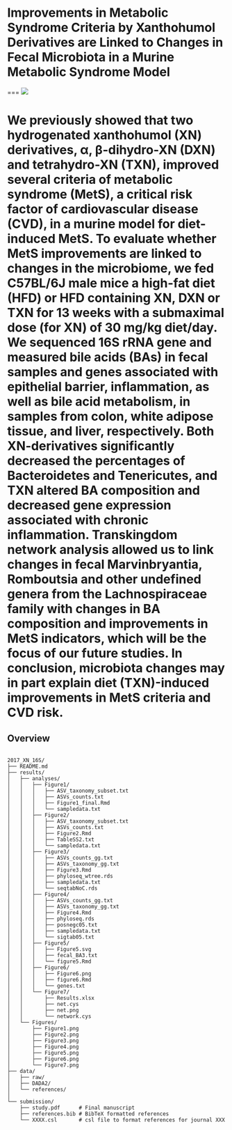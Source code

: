 # Improvements in Metabolic Syndrome Criteria by Xanthohumol Derivatives are Linked to Changes in Fecal Microbiota in a Murine Metabolic Syndrome Model 
===
![](https://img.shields.io/badge/PhD-project-hotpink.svg?style=flat)

We previously showed that two hydrogenated xanthohumol (XN) derivatives, α, β-dihydro-XN (DXN) and tetrahydro-XN (TXN), improved several criteria of metabolic syndrome (MetS), a critical risk factor of cardiovascular disease 
(CVD), in a murine model for diet-induced MetS. To evaluate whether MetS improvements are linked to changes in the microbiome, we fed C57BL/6J male mice a high-fat diet (HFD) or HFD containing XN, DXN or TXN for 13 weeks with a 
submaximal dose (for XN) of 30 mg/kg diet/day. We sequenced 16S rRNA gene and measured bile acids (BAs) in fecal samples and genes associated with epithelial barrier, inflammation, as well as bile acid metabolism, in samples from 
colon, white adipose tissue, and liver, respectively. Both XN-derivatives significantly decreased the percentages of Bacteroidetes and Tenericutes, and TXN altered BA composition and decreased gene expression associated with 
chronic inflammation. Transkingdom network analysis allowed us to link changes in fecal Marvinbryantia, Romboutsia and other undefined genera from the Lachnospiraceae family with changes in BA composition and improvements in MetS 
indicators, which will be the focus of our future studies. In conclusion, microbiota changes may in part explain diet (TXN)-induced improvements in MetS criteria and CVD risk.
===

## Overview

```text

2017_XN_16S/
├── README.md
├── results/
│   ├── analyses/
│   │   ├── Figure1/
│	│	│	├── ASV_taxonomy_subset.txt
│	│	│	├── ASVs_counts.txt
│	│	│	├── Figure1_final.Rmd
│	│	│	└── sampledata.txt
│   │   ├── Figure2/
│	│	│	├── ASV_taxonomy_subset.txt
│	│	│	├── ASVs_counts.txt
│	│	│	├── Figure2.Rmd
│	│	│	├── TableSS2.txt
│	│	│	└── sampledata.txt			
│   │   ├── Figure3/
│	│	│	├── ASVs_counts_gg.txt
│	│	│	├── ASVs_taxonomy_gg.txt
│	│	│	├── Figure3.Rmd
│	│	│	├── phyloseq_wtree.rds
│	│	│	├── sampledata.txt
│	│	│	└── seqtabNoC.rds
│   │   ├── Figure4/
│	│	│	├── ASVs_counts_gg.txt
│	│	│	├── ASVs_taxonomy_gg.txt
│	│	│	├── Figure4.Rmd
│	│	│	├── phyloseq.rds
│	│	│	├── posnegc05.txt
│	│	│	├── sampledata.txt
│	│	│	└── sigtab05.txt
│   │   ├── Figure5/
│	│	│	├── Figure5.svg
│	│	│	├── fecal_BA3.txt
│	│	│	└── figure5.Rmd
│   │   ├── Figure6/
│	│	│	├── Figure6.png
│	│	│	├── figure6.Rmd
│	│	│	└── genes.txt
│   │   └── Figure7/
│	│		├── Results.xlsx
│	│		├── net.cys
│	│		├── net.png
│	│		└── network.cys
│   └── Figures/
│       ├── Figure1.png
│       ├── Figure2.png
│       ├── Figure3.png
│       ├── Figure4.png
│       ├── Figure5.png
│       ├── Figure6.png
│       └── Figure7.png
├── data/
│	├── raw/
│	├── DADA2/
│	└── references/
│
└── submission/
	├── study.pdf      # Final manuscript
	├── references.bib # BibTeX formatted references
	└── XXXX.csl       # csl file to format references for journal XXX

```
